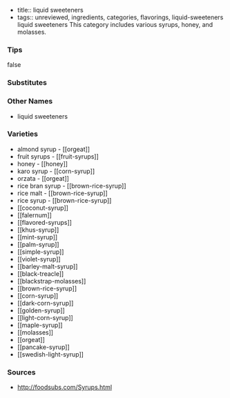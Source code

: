 - title:: liquid sweeteners
- tags:: unreviewed, ingredients, categories, flavorings, liquid-sweeteners
liquid sweeteners This category includes various syrups, honey, and molasses.

### Tips
false

### Substitutes


### Other Names

* liquid sweeteners

### Varieties

* almond syrup - [[orgeat]]
* fruit syrups - [[fruit-syrups]]
* honey - [[honey]]
* karo syrup - [[corn-syrup]]
* orzata - [[orgeat]]
* rice bran syrup - [[brown-rice-syrup]]
* rice malt - [[brown-rice-syrup]]
* rice syrup - [[brown-rice-syrup]]
* [[coconut-syrup]]
* [[falernum]]
* [[flavored-syrups]]
* [[khus-syrup]]
* [[mint-syrup]]
* [[palm-syrup]]
* [[simple-syrup]]
* [[violet-syrup]]
* [[barley-malt-syrup]]
* [[black-treacle]]
* [[blackstrap-molasses]]
* [[brown-rice-syrup]]
* [[corn-syrup]]
* [[dark-corn-syrup]]
* [[golden-syrup]]
* [[light-corn-syrup]]
* [[maple-syrup]]
* [[molasses]]
* [[orgeat]]
* [[pancake-syrup]]
* [[swedish-light-syrup]]

### Sources
* http://foodsubs.com/Syrups.html

